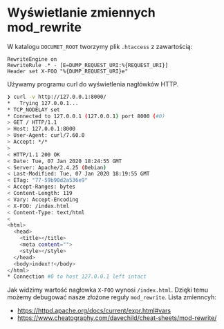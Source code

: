 # Wyświetlanie zmiennych mod_rewrite

W katalogu `DOCUMET_ROOT` tworzymy plik `.htaccess` z zawartością:
```
RewriteEngine on
RewriteRule .* - [E=DUMP_REQUEST_URI:%{REQUEST_URI}]
Header set X-FOO "%{DUMP_REQUEST_URI}e"
```

Używamy programu curl do wyświetlenia nagłówków HTTP.
``` bash
❯ curl -v http://127.0.0.1:8000/
*   Trying 127.0.0.1...
* TCP_NODELAY set
* Connected to 127.0.0.1 (127.0.0.1) port 8000 (#0)
> GET / HTTP/1.1
> Host: 127.0.0.1:8000
> User-Agent: curl/7.60.0
> Accept: */*
>
< HTTP/1.1 200 OK
< Date: Tue, 07 Jan 2020 18:24:55 GMT
< Server: Apache/2.4.25 (Debian)
< Last-Modified: Tue, 07 Jan 2020 18:19:55 GMT
< ETag: "77-59b90d2a536e9"
< Accept-Ranges: bytes
< Content-Length: 119
< Vary: Accept-Encoding
< X-FOO: /index.html
< Content-Type: text/html
<
<html>
  <head>
    <title></title>
    <meta content="">
    <style></style>
  </head>
  <body>index!!</body>
</html>
* Connection #0 to host 127.0.0.1 left intact
```

Jak widzimy wartość nagłowka `X-FOO` wynosi `/index.html`.
Dzięki temu możemy debugować nasze złożone reguły `mod_rewrite`.
Lista zmienncyh:
* https://httpd.apache.org/docs/current/expr.html#vars
* https://www.cheatography.com/davechild/cheat-sheets/mod-rewrite/
